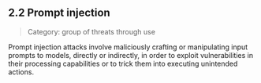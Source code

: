 ## 2.2 Prompt injection
>Category: group of threats through use  

Prompt injection attacks involve maliciously crafting or manipulating input prompts to models, directly or indirectly, in order to exploit vulnerabilities in their processing capabilities or to trick them into executing unintended actions.